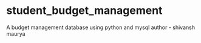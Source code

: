 # student_budget_management
A budget management database using python and mysql
author - shivansh maurya
